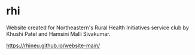 # rhi
Website created for Northeastern's Rural Health Initiatives service club by Khushi Patel and Hamsini Malli Sivakumar.

https://rhineu.github.io/website-main/
